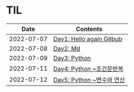 # TIL
|Date|Contents|
|---|---|
|2022-07-07|[Day1: Hello again Gitbub](https://github.com/ggSeo-code/TIL/blob/master/day1.html)|
|2022-07-08|[Day2: Md](https://github.com/ggSeo-code/TIL/commit/6e50248e0b4e7eea88d89ac41572cef77a24baed)|
|2022-07-09|[Day3: Python](https://github.com/ggSeo-code/TIL/commit/ea0c13bab0cb5c0ebbeaed0a198cf281ed07e604)|
|2022-07-11|[Day4: Python ~조건문반복](https://github.com/ggSeo-code/TIL/tree/master/220711)|
|2022-07-12|[Day5: Python ~변수와 연산](https://github.com/ggSeo-code/TIL/tree/master/220712)|
